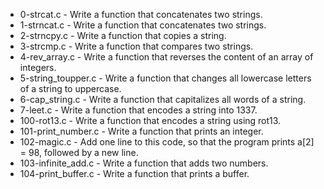 <ul>
<li>0-strcat.c - Write a function that concatenates two strings.</li>
<li>1-strncat.c - Write a function that concatenates two strings.</li>
<li>2-strncpy.c - Write a function that copies a string.</li>
<li>3-strcmp.c - Write a function that compares two strings.</li>
<li>4-rev_array.c - Write a function that reverses the content of an array of integers.</li>
<li>5-string_toupper.c - Write a function that changes all lowercase letters of a string to uppercase.</li>
<li>6-cap_string.c - Write a function that capitalizes all words of a string.</li>
<li>7-leet.c - Write a function that encodes a string into 1337.</li>
<li>100-rot13.c - Write a function that encodes a string using rot13.</li>
<li>101-print_number.c - Write a function that prints an integer.</li>
<li>102-magic.c - Add one line to this code, so that the program prints a[2] = 98, followed by a new line.</li>
<li>103-infinite_add.c - Write a function that adds two numbers.</li>
<li>104-print_buffer.c - Write a function that prints a buffer.</li>
</ul>
